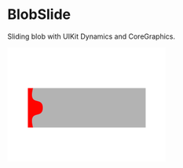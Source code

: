 # BlobSlide
Sliding blob with UIKit Dynamics and CoreGraphics.

![preview](https://raw.githubusercontent.com/jakubknejzlik/BlobSlide/master/blob-slider-view.gif)
